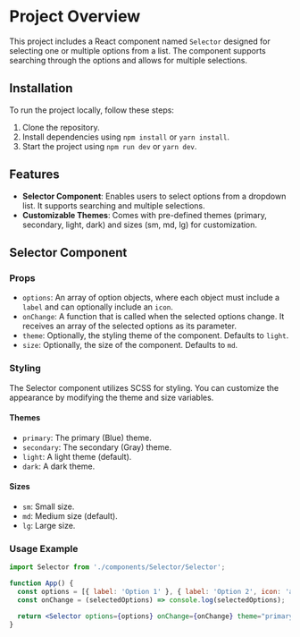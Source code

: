 # Project Overview

This project includes a React component named `Selector` designed for selecting one or multiple options from a list. The component supports searching through the options and allows for multiple selections.

## Installation

To run the project locally, follow these steps:

1. Clone the repository.
2. Install dependencies using `npm install` or `yarn install`.
3. Start the project using `npm run dev` or `yarn dev`.

## Features

- **Selector Component**: Enables users to select options from a dropdown list. It supports searching and multiple selections.
- **Customizable Themes**: Comes with pre-defined themes (primary, secondary, light, dark) and sizes (sm, md, lg) for customization.

## Selector Component

### Props

- `options`: An array of option objects, where each object must include a `label` and can optionally include an `icon`.
- `onChange`: A function that is called when the selected options change. It receives an array of the selected options as its parameter.
- `theme`: Optionally, the styling theme of the component. Defaults to `light`.
- `size`: Optionally, the size of the component. Defaults to `md`.

### Styling

The Selector component utilizes SCSS for styling. You can customize the appearance by modifying the theme and size variables.

#### Themes

- `primary`: The primary (Blue) theme.
- `secondary`: The secondary (Gray) theme.
- `light`: A light theme (default).
- `dark`: A dark theme.

#### Sizes

- `sm`: Small size.
- `md`: Medium size (default).
- `lg`: Large size.

### Usage Example

```jsx
import Selector from './components/Selector/Selector';

function App() {
  const options = [{ label: 'Option 1' }, { label: 'Option 2', icon: 'assets/icons/icon.svg }];
  const onChange = (selectedOptions) => console.log(selectedOptions);

  return <Selector options={options} onChange={onChange} theme="primary" size="sm" />;;
}
